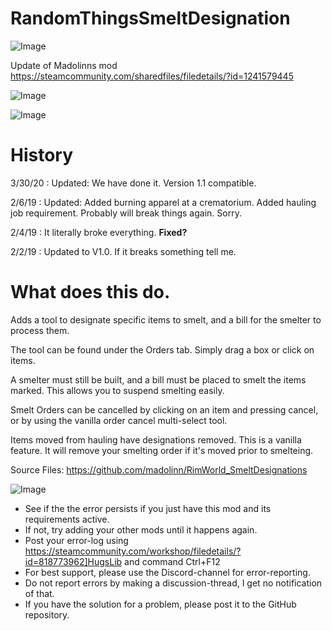 # RandomThingsSmeltDesignation

![Image](https://i.imgur.com/buuPQel.png)

Update of Madolinns mod
https://steamcommunity.com/sharedfiles/filedetails/?id=1241579445

![Image](https://i.imgur.com/pufA0kM.png)

	
![Image](https://i.imgur.com/Z4GOv8H.png)

#  History 


3/30/20 : Updated: We have done it. Version 1.1 compatible.

2/6/19 : Updated: Added burning apparel at a crematorium. Added hauling job requirement. Probably will break things again. Sorry.

2/4/19 : It literally broke everything. **Fixed?**

2/2/19 : Updated to V1.0. If it breaks something tell me.

#  What does this do. 


Adds a tool to designate specific items to smelt, and a bill for the smelter to process them.

The tool can be found under the Orders tab. Simply drag a box or click on items.

A smelter must still be built, and a bill must be placed to smelt the items marked. This allows you to suspend smelting easily.


Smelt Orders can be cancelled by clicking on an item and pressing cancel, or by using the vanilla order cancel multi-select tool.

Items moved from hauling have designations removed. This is a vanilla feature. It will remove your smelting order if it's moved prior to smelteing.

Source Files: https://github.com/madolinn/RimWorld_SmeltDesignations

![Image](https://i.imgur.com/PwoNOj4.png)



-  See if the the error persists if you just have this mod and its requirements active.
-  If not, try adding your other mods until it happens again.
-  Post your error-log using https://steamcommunity.com/workshop/filedetails/?id=818773962]HugsLib and command Ctrl+F12
-  For best support, please use the Discord-channel for error-reporting.
-  Do not report errors by making a discussion-thread, I get no notification of that.
-  If you have the solution for a problem, please post it to the GitHub repository.



